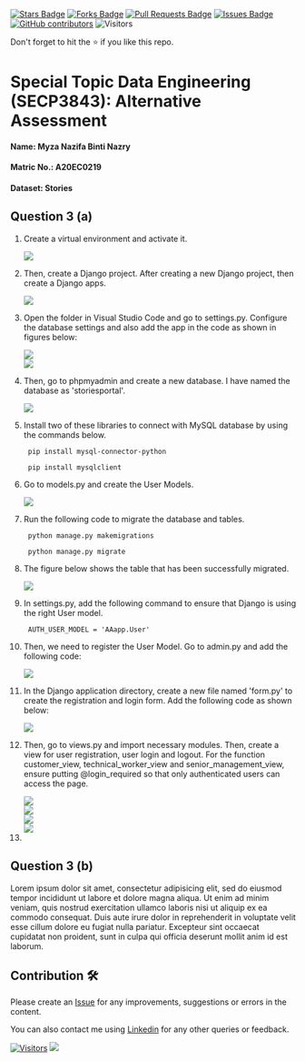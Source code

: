 <a href="https://github.com/drshahizan/SECP3843/stargazers"><img src="https://img.shields.io/github/stars/drshahizan/SECP3843" alt="Stars Badge"/></a>
<a href="https://github.com/drshahizan/SECP3843/network/members"><img src="https://img.shields.io/github/forks/drshahizan/SECP3843" alt="Forks Badge"/></a>
<a href="https://github.com/drshahizan/SECP3843/pulls"><img src="https://img.shields.io/github/issues-pr/drshahizan/SECP3843" alt="Pull Requests Badge"/></a>
<a href="https://github.com/drshahizan/SECP3843/issues"><img src="https://img.shields.io/github/issues/drshahizan/SECP3843" alt="Issues Badge"/></a>
<a href="https://github.com/drshahizan/SECP3843/graphs/contributors"><img alt="GitHub contributors" src="https://img.shields.io/github/contributors/drshahizan/SECP3843?color=2b9348"></a>
![Visitors](https://api.visitorbadge.io/api/visitors?path=https%3A%2F%2Fgithub.com%2Fdrshahizan%2FSECP3843&labelColor=%23d9e3f0&countColor=%23697689&style=flat)

Don't forget to hit the :star: if you like this repo.

# Special Topic Data Engineering (SECP3843): Alternative Assessment

#### Name: Myza Nazifa Binti Nazry
#### Matric No.: A20EC0219
#### Dataset: Stories

## Question 3 (a)

1. Create a virtual environment and activate it.
   
      <div><img src="https://github.com/drshahizan/SECP3843/blob/main/submission/myzanazifah/question3/files/images/q3(1).png" /></div>
2.  Then, create a Django project. After creating a new Django project, then create a Django apps.
      
      <div><img src="https://github.com/drshahizan/SECP3843/blob/main/submission/myzanazifah/question3/files/images/q3(2).png" /></div>
4. Open the folder in Visual Studio Code and go to settings.py. Configure the database settings and also add the app in the code as shown in figures below:
   
      <div><img src="https://github.com/drshahizan/SECP3843/blob/main/submission/myzanazifah/question3/files/images/q3(3).png" /></div>
      
      <div><img src="https://github.com/drshahizan/SECP3843/blob/main/submission/myzanazifah/question3/files/images/q3(4).png" /></div>
5. Then, go to phpmyadmin and create a new database. I have named the database as 'storiesportal'.
   
      <div><img src="https://github.com/drshahizan/SECP3843/blob/main/submission/myzanazifah/question3/files/images/q3(5).png" /></div>
6.  Install two of these libraries to connect with MySQL database by using the commands below.
   
     ```
      pip install mysql-connector-python
      
      pip install mysqlclient
      ```
7.  Go to models.py and create the User Models. 
   
      <div><img src="https://github.com/drshahizan/SECP3843/blob/main/submission/myzanazifah/question3/files/images/q3(6).png" /></div>
8.  Run the following code to migrate the database and tables.
      
     ```
      python manage.py makemigrations
      
      python manage.py migrate
      ```
9.  The figure below shows the table that has been successfully migrated.
    
      <div><img src="https://github.com/drshahizan/SECP3843/blob/main/submission/myzanazifah/question3/files/images/q3(7).png" /></div>
10.  In settings.py, add the following command to ensure that Django is using the right User model.
     
     ```
      AUTH_USER_MODEL = 'AAapp.User'
      ```
11.  Then, we need to register the User Model. Go to admin.py and add the following code:    

     <div><img src="https://github.com/drshahizan/SECP3843/blob/main/submission/myzanazifah/question3/files/images/q3(8).png" /></div>
12.  In the Django application directory, create a new file named 'form.py' to create the registration and login form. Add the following code as shown below:

     <div><img src="https://github.com/drshahizan/SECP3843/blob/main/submission/myzanazifah/question3/files/images/q3(9).png" /></div>
13. Then, go to views.py and import necessary modules. Then, create a view for user registration, user login and logout. For the function customer_view, technical_worker_view and senior_management_view, ensure putting @login_required so that only authenticated users can access the page.

    <div><img src="https://github.com/drshahizan/SECP3843/blob/main/submission/myzanazifah/question3/files/images/q3(10).png" /></div>
    
     <div><img src="https://github.com/drshahizan/SECP3843/blob/main/submission/myzanazifah/question3/files/images/q3(11).png" /></div>
     
     <div><img src="https://github.com/drshahizan/SECP3843/blob/main/submission/myzanazifah/question3/files/images/q3(12).png" /></div>
     
     <div><img src="https://github.com/drshahizan/SECP3843/blob/main/submission/myzanazifah/question3/files/images/q3(13).png" /></div>
14. 

## Question 3 (b)
Lorem ipsum dolor sit amet, consectetur adipisicing elit, sed do eiusmod tempor incididunt ut labore et dolore magna aliqua. Ut enim ad minim veniam, quis nostrud exercitation ullamco laboris nisi ut aliquip ex ea commodo consequat. Duis aute irure dolor in reprehenderit in voluptate velit esse cillum dolore eu fugiat nulla pariatur. Excepteur sint occaecat cupidatat non proident, sunt in culpa qui officia deserunt mollit anim id est laborum.

## Contribution 🛠️
Please create an [Issue](https://github.com/drshahizan/special-topic-data-engineering/issues) for any improvements, suggestions or errors in the content.

You can also contact me using [Linkedin](https://www.linkedin.com/in/drshahizan/) for any other queries or feedback.

[![Visitors](https://api.visitorbadge.io/api/visitors?path=https%3A%2F%2Fgithub.com%2Fdrshahizan&labelColor=%23697689&countColor=%23555555&style=plastic)](https://visitorbadge.io/status?path=https%3A%2F%2Fgithub.com%2Fdrshahizan)
![](https://hit.yhype.me/github/profile?user_id=81284918)



